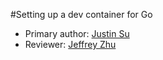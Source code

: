 #Setting up a dev container for Go

* Primary author: [Justin Su](https://https://github.com/jsu21ges)
* Reviewer: [Jeffrey Zhu](https://github.com/JeffJeffisawesome)
